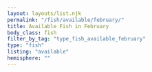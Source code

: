 ```yaml
---
layout: layouts/list.njk
permalink: "/fish/available/february/"
title: Available Fish in February
body_class: fish
filter_by_tag: "type_fish_available_february"
type: "fish"
listing: "available"
hemisphere: ""
---
```

